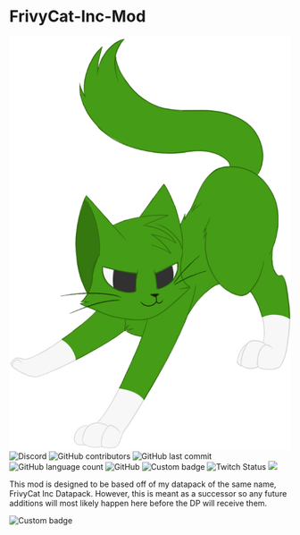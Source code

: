 # FrivyCat-Inc-Mod
![](logo.png)
<img alt="Discord" src="https://img.shields.io/discord/762144607261163531?label=Discord&logo=discord&logoColor=lime&style=flat-square">
<img alt="GitHub contributors" src="https://img.shields.io/github/contributors/ChaosDogG/FrivyCat-Inc-Mod?logo=github&style=flat-square">
<img alt="GitHub last commit" src="https://img.shields.io/github/last-commit/ChaosDogG/FrivyCat-Inc-Mod?logo=github&style=flat-square">
<img alt="GitHub language count" src="https://img.shields.io/github/languages/count/chaosdogg/frivycat-inc-mod?logo=github&style=flat-square">
<img alt="GitHub" src="https://img.shields.io/github/license/chaosdogg/frivycat-inc-mod?logo=github&style=flat-square">
<img alt="Custom badge" src="https://img.shields.io/endpoint?url=https%3A%2F%2Fcdn.discordapp.com%2Fattachments%2F848454691805069312%2F866417009566285864%2FMC_Version_Badge_2.json">
<img alt="Twitch Status" src="https://img.shields.io/twitch/status/chaosdog1?style=social">
<img src="https://badges.crowdin.net/frivycat-inc-mod-translations/localized.svg">

This mod is designed to be based off of my datapack of the same name, FrivyCat Inc Datapack. However, this is meant as a successor so any future additions will most likely happen here before the DP will receive them.

<img alt="Custom badge" src="https://img.shields.io/endpoint?url=https%3A%2F%2Fcdn.discordapp.com%2Fattachments%2F848454691805069312%2F866428895224922122%2Ftolololololol.json">
